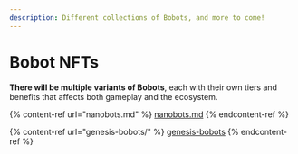 ```yaml
---
description: Different collections of Bobots, and more to come!
---
```


# Bobot NFTs

**There will be multiple variants of Bobots**, each with their own tiers and benefits that affects both gameplay and the ecosystem.&#x20;

{% content-ref url="nanobots.md" %}
[nanobots.md](nanobots.md)
{% endcontent-ref %}

{% content-ref url="genesis-bobots/" %}
[genesis-bobots](genesis-bobots/)
{% endcontent-ref %}
